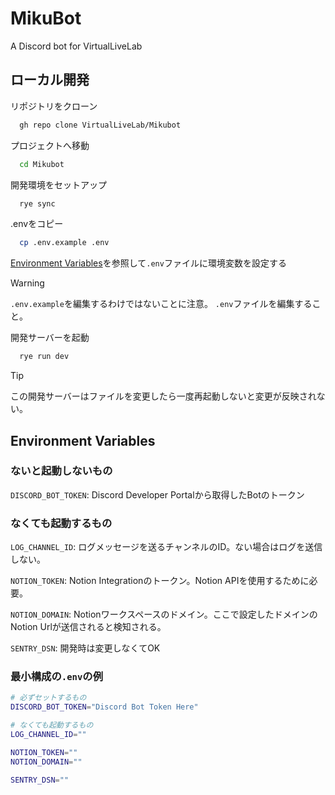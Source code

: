 
# MikuBot

A Discord bot for VirtualLiveLab

## ローカル開発

リポジトリをクローン

```bash
  gh repo clone VirtualLiveLab/Mikubot
```

プロジェクトへ移動

```bash
  cd Mikubot
```

開発環境をセットアップ

```bash
  rye sync
```

.envをコピー

```bash
  cp .env.example .env
```

[Environment Variables](#environment-variables)を参照して`.env`ファイルに環境変数を設定する

> [!WARNING]
> `.env.example`を編集するわけではないことに注意。
> `.env`ファイルを編集すること。

開発サーバーを起動

```bash
  rye run dev
```

> [!TIP]
> この開発サーバーはファイルを変更したら一度再起動しないと変更が反映されない。

## Environment Variables

### ないと起動しないもの

`DISCORD_BOT_TOKEN`: Discord Developer Portalから取得したBotのトークン

### なくても起動するもの

`LOG_CHANNEL_ID`: ログメッセージを送るチャンネルのID。ない場合はログを送信しない。

`NOTION_TOKEN`: Notion Integrationのトークン。Notion APIを使用するために必要。

`NOTION_DOMAIN`: Notionワークスペースのドメイン。ここで設定したドメインのNotion Urlが送信されると検知される。

`SENTRY_DSN`: 開発時は変更しなくてOK

### 最小構成の`.env`の例

```sh
# 必ずセットするもの
DISCORD_BOT_TOKEN="Discord Bot Token Here"

# なくても起動するもの
LOG_CHANNEL_ID=""

NOTION_TOKEN=""
NOTION_DOMAIN=""

SENTRY_DSN=""
```
